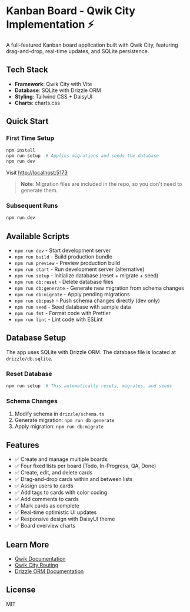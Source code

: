 # Kanban Board - Qwik City Implementation ⚡️

A full-featured Kanban board application built with Qwik City, featuring drag-and-drop, real-time updates, and SQLite persistence.

## Tech Stack

- **Framework**: Qwik City with Vite
- **Database**: SQLite with Drizzle ORM
- **Styling**: Tailwind CSS + DaisyUI
- **Charts**: charts.css

## Quick Start

### First Time Setup

```bash
npm install
npm run setup  # Applies migrations and seeds the database
npm run dev
```

Visit [http://localhost:5173](http://localhost:5173)

> **Note**: Migration files are included in the repo, so you don't need to generate them.

### Subsequent Runs

```bash
npm run dev
```

## Available Scripts

- `npm run dev` - Start development server
- `npm run build` - Build production bundle
- `npm run preview` - Preview production build
- `npm run start` - Run development server (alternative)
- `npm run setup` - Initialize database (reset + migrate + seed)
- `npm run db:reset` - Delete database files
- `npm run db:generate` - Generate new migration from schema changes
- `npm run db:migrate` - Apply pending migrations
- `npm run db:push` - Push schema changes directly (dev only)
- `npm run seed` - Seed database with sample data
- `npm run fmt` - Format code with Prettier
- `npm run lint` - Lint code with ESLint

## Database Setup

The app uses SQLite with Drizzle ORM. The database file is located at `drizzle/db.sqlite`.

### Reset Database

```bash
npm run setup  # This automatically resets, migrates, and seeds
```

### Schema Changes

1. Modify schema in `drizzle/schema.ts`
2. Generate migration: `npm run db:generate`
3. Apply migration: `npm run db:migrate`

## Features

- ✅ Create and manage multiple boards
- ✅ Four fixed lists per board (Todo, In-Progress, QA, Done)
- ✅ Create, edit, and delete cards
- ✅ Drag-and-drop cards within and between lists
- ✅ Assign users to cards
- ✅ Add tags to cards with color coding
- ✅ Add comments to cards
- ✅ Mark cards as complete
- ✅ Real-time optimistic UI updates
- ✅ Responsive design with DaisyUI theme
- ✅ Board overview charts

## Learn More

- [Qwik Documentation](https://qwik.dev/)
- [Qwik City Routing](https://qwik.dev/qwikcity/routing/overview/)
- [Drizzle ORM Documentation](https://orm.drizzle.team/)

## License

MIT

